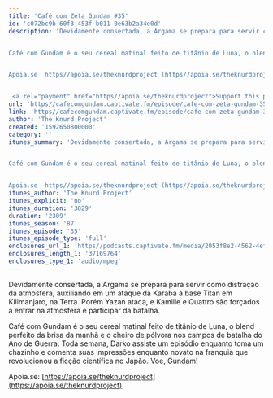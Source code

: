 ```yaml
---
title: 'Café com Zeta Gundam #35'
id: 'c072bc9b-60f3-453f-b011-0e63b2a34e0d'
description: 'Devidamente consertada, a Argama se prepara para servir como distração da atmosfera, auxiliando em um ataque da Karaba à base Titan em Kilimanjaro, na Terra. Porém Yazan ataca, e Kamille e Quattro são forçados a entrar na atmosfera e participar da batalha.


Café com Gundam é o seu cereal matinal feito de titânio de Luna, o blend perfeito da brisa da manhã e o cheiro de pólvora nos campos de batalha do Ano de Guerra. Toda semana, Darko assiste um episódio enquanto toma um chazinho e comenta suas impressões enquanto novato na franquia que revolucionou a ficção científica no Japão. Voe, Gundam!


Apoia.se  https//apoia.se/theknurdproject (https//apoia.se/theknurdproject) 


 <a rel="payment" href="https//apoia.se/theknurdproject">Support this podcast</a>'
url: 'https//cafecomgundam.captivate.fm/episode/cafe-com-zeta-gundam-35'
link: 'https//cafecomgundam.captivate.fm/episode/cafe-com-zeta-gundam-35'
author: 'The Knurd Project'
created: '1592650800000'
category: ''
itunes_summary: 'Devidamente consertada, a Argama se prepara para servir como distração da atmosfera, auxiliando em um ataque da Karaba à base Titan em Kilimanjaro, na Terra. Porém Yazan ataca, e Kamille e Quattro são forçados a entrar na atmosfera e participar da batalha.


Café com Gundam é o seu cereal matinal feito de titânio de Luna, o blend perfeito da brisa da manhã e o cheiro de pólvora nos campos de batalha do Ano de Guerra. Toda semana, Darko assiste um episódio enquanto toma um chazinho e comenta suas impressões enquanto novato na franquia que revolucionou a ficção científica no Japão. Voe, Gundam!


Apoia.se  https//apoia.se/theknurdproject (https//apoia.se/theknurdproject)'
itunes_author: 'The Knurd Project'
itunes_explicit: 'no'
itunes_duration: '3829'
duration: '2309'
itunes_season: '87'
itunes_episode: '35'
itunes_episode_type: 'full'
enclosures_url_1: 'https//podcasts.captivate.fm/media/2053f8e2-4562-4ef6-8adb-d08ec6965421/cafecomgundamz35.mp3'
enclosures_length_1: '37169764'
enclosures_type_1: 'audio/mpeg'
---
```

Devidamente consertada, a Argama se prepara para servir como distração da atmosfera, auxiliando em um ataque da Karaba à base Titan em Kilimanjaro, na Terra. Porém Yazan ataca, e Kamille e Quattro são forçados a entrar na atmosfera e participar da batalha.

Café com Gundam é o seu cereal matinal feito de titânio de Luna, o blend perfeito da brisa da manhã e o cheiro de pólvora nos campos de batalha do Ano de Guerra. Toda semana, Darko assiste um episódio enquanto toma um chazinho e comenta suas impressões enquanto novato na franquia que revolucionou a ficção científica no Japão. Voe, Gundam!

Apoia.se: [https://apoia.se/theknurdproject](https://apoia.se/theknurdproject)